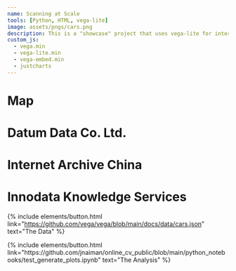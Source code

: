 ```yaml
---
name: Scanning at Scale
tools: [Python, HTML, vega-lite]
image: assets/pngs/cars.png
description: This is a "showcase" project that uses vega-lite for interactive viz!
custom_js:
  - vega.min
  - vega-lite.min
  - vega-embed.min
  - justcharts
---
```



# Map 

<vegachart schema-url="{{ site.baseurl }}/assets/json/interactive_map.json" style="width: 100%"></vegachart>


# Datum Data Co. Ltd. 

<vegachart schema-url="{{ site.baseurl }}/assets/json/datum_data_ship_viz.json" style="width: 100%"></vegachart>

# Internet Archive China

<vegachart schema-url="{{ site.baseurl }}/assets/json/hongkong_ships_viz.json" style="width: 100%"></vegachart>

# Innodata Knowledge Services

<vegachart schema-url="{{ site.baseurl }}/assets/json/cebu_ship_viz.json" style="width: 100%"></vegachart>


<!-- these are written in a combo of html and liquid --> 


{% include elements/button.html link="https://github.com/vega/vega/blob/main/docs/data/cars.json" text="The Data" %}
</div>

<div class="right">
{% include elements/button.html link="https://github.com/jnaiman/online_cv_public/blob/main/python_notebooks/test_generate_plots.ipynb" text="The Analysis" %}
</div>
